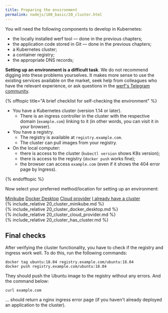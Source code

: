 ```yaml
---
title: Preparing the environment
permalink: nodejs/100_basic/20_cluster.html
---
```


You will need the following components to develop in Kubernetes:

- the locally installed werf tool — done in the previous chapters;
- the application code stored in Git — done in the previous chapters;
- a Kubernetes cluster;
- a container registry;
- the appropriate DNS records;

**Setting up an environment is a difficult task**. We do not recommend digging into these problems yourselves. It makes more sense to use the existing services available on the market, seek help from colleagues who have the relevant experience, or ask questions in the [werf's Telegram community](https://t.me/werf_io).

{% offtopic title="A brief checklist for self-checking the environment" %}

- You have a Kubernetes cluster (version 1.14 or later).
    - There is an ingress controller in the cluster with the respective domain (`example.com`) linking to it (in other words, you can visit it in your browser).
- You have a registry.
    - The registry is available at `registry.example.com`.
    - The cluster can pull images from your registry.
- On the local computer:
    - there is access to the cluster (`kubectl version` shows K8s version);
    - there is access to the registry (`docker push` works fine);
    - the browser can access `example.com` (even if it shows the 404 error page by Ingress).

{% endofftopic %}

Now select your preferred method/location for setting up an environment:

<div class="tabs">
<a href="javascript:void(0)" class="tabs__btn tabs__install__btn" onclick="openTab(event, 'tabs__install__btn', 'tabs__install__content', 'tab__install__minikube')">Minikube</a>
<a href="javascript:void(0)" class="tabs__btn tabs__install__btn" onclick="openTab(event, 'tabs__install__btn', 'tabs__install__content', 'tab__install__docker')">Docker Desktop</a>
<a href="javascript:void(0)" class="tabs__btn tabs__install__btn" onclick="openTab(event, 'tabs__install__btn', 'tabs__install__content', 'tab__install__cloud')">Cloud provider</a>
<a href="javascript:void(0)" class="tabs__btn tabs__install__btn" onclick="openTab(event, 'tabs__install__btn', 'tabs__install__content', 'tab__install__ihave')">I already have a cluster</a>
</div>

<div id="tab__install__minikube" class="tabs__content tabs__install__content" markdown="1">
{% include_relative 20_cluster_minikube.md %}
</div>

<div id="tab__install__docker" class="tabs__content tabs__install__content" markdown="1">
{% include_relative 20_cluster_docker_desktop.md %}
</div>

<div id="tab__install__cloud" class="tabs__content tabs__install__content" markdown="1">
{% include_relative 20_cluster_cloud_provider.md %}
</div>

<div id="tab__install__ihave" class="tabs__content tabs__install__content" markdown="1">
{% include_relative 20_cluster_has_cluster.md %}
</div>

## Final checks

After verifying the cluster functionality, you have to check if the registry and ingress work well. To do this, run the following commands:

```shell
docker tag ubuntu:18.04 registry.example.com/ubuntu:18.04
docker push registry.example.com/ubuntu:18.04
```

They should push the Ubuntu image to the registry without any errors. And the command below:

```shell
curl example.com
```

... should return a nginx ingress error page (if you haven't already deployed an application to the cluster).

<div id="go-forth-button">
    <go-forth url="30_deploy.html" label="Deploying the application" framework="{{ page.label_framework }}" ci="{{ page.label_ci }}" guide-code="{{ page.guide_code }}" base-url="{{ site.baseurl }}"></go-forth>
</div>
